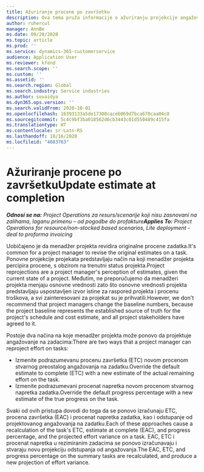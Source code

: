 ```yaml
---
title: Ažuriranje procene po završetku
description: Ova tema pruža informacije o ažuriranju projekcije angažovanja na projektu.
author: ruhercul
manager: AnnBe
ms.date: 09/20/2020
ms.topic: article
ms.prod: ''
ms.service: dynamics-365-customerservice
audience: Application User
ms.reviewer: kfend
ms.search.scope: ''
ms.custom: ''
ms.assetid: ''
ms.search.region: Global
ms.search.industry: Service industries
ms.author: suvaidya
ms.dyn365.ops.version: ''
ms.search.validFrom: 2020-10-01
ms.openlocfilehash: 16393133a5de17308caceb069d7bca670caa04c8
ms.sourcegitcommit: 5c4c9bf3ba018562d6cb3443c01d550489c415fa
ms.translationtype: HT
ms.contentlocale: sr-Latn-RS
ms.lasthandoff: 10/16/2020
ms.locfileid: "4083763"
---
```

# <a name="update-estimate-at-completion"></a><span data-ttu-id="fc6c6-103">Ažuriranje procene po završetku</span><span class="sxs-lookup"><span data-stu-id="fc6c6-103">Update estimate at completion</span></span>

<span data-ttu-id="fc6c6-104">_**Odnosi se na:** Project Operations za resurs/scenarije koji nisu zasnovani na zalihama, laganu primenu – od pogodbe do profakture_</span><span class="sxs-lookup"><span data-stu-id="fc6c6-104">_**Applies To:** Project Operations for resource/non-stocked based scenarios, Lite deployment - deal to proforma invoicing_</span></span>

<span data-ttu-id="fc6c6-105">Uobičajeno je da menadžer projekta revidira originalne procene zadatka.</span><span class="sxs-lookup"><span data-stu-id="fc6c6-105">It's common for a project manager to revise the original estimates on a task.</span></span> <span data-ttu-id="fc6c6-106">Ponovne projekcije projekata predstavljaju način na koji menadžer projekta percipira procene, s obzirom na trenutni status projekta.</span><span class="sxs-lookup"><span data-stu-id="fc6c6-106">Project reprojections are a project manager's perception of estimates, given the current state of a project.</span></span> <span data-ttu-id="fc6c6-107">Međutim, ne preporučujemo da menadžeri projekta menjaju osnovne vrednosti zato što osnovne vrednosti projekta predstavljaju uspostavljen izvor istine za raspored projekta i procenu troškova, a svi zainteresovani za projekat su je prihvatili.</span><span class="sxs-lookup"><span data-stu-id="fc6c6-107">However, we don't recommend that project managers change the baseline numbers, because the project baseline represents the established source of truth for the project's schedule and cost estimate, and all project stakeholders have agreed to it.</span></span>

<span data-ttu-id="fc6c6-108">Postoje dva načina na koje menadžer projekta može ponovo da projektuje angažovanje na zadacima:</span><span class="sxs-lookup"><span data-stu-id="fc6c6-108">There are two ways that a project manager can reproject effort on tasks:</span></span>

- <span data-ttu-id="fc6c6-109">Izmenite podrazumevanu procenu završetka (ETC) novom procenom stvarnog preostalog angažovanja na zadatku.</span><span class="sxs-lookup"><span data-stu-id="fc6c6-109">Override the default estimate to complete (ETC) with a new estimate of the actual remaining effort on the task.</span></span> 
- <span data-ttu-id="fc6c6-110">Izmenite podrazumevani procenat napretka novom procenom stvarnog napretka zadatka.</span><span class="sxs-lookup"><span data-stu-id="fc6c6-110">Override the default progress percentage with a new estimate of the true progress on the task.</span></span>

<span data-ttu-id="fc6c6-111">Svaki od ovih pristupa dovodi do toga da se ponovo izračunaju ETC, procena završetka (EAC) i procenat napretka zadatka, kao i odstupanje od projektovanog angažovanja na zadatku.</span><span class="sxs-lookup"><span data-stu-id="fc6c6-111">Each of these approaches cause a recalculation of the task's ETC, estimate at complete (EAC), and progress percentage, and the projected effort variance on a task.</span></span> <span data-ttu-id="fc6c6-112">EAC, ETC i procenat napretka u rezimiranim zadacima se ponovo izračunavaju i stvaraju novu projekciju odstupanja od angažovanja.</span><span class="sxs-lookup"><span data-stu-id="fc6c6-112">The EAC, ETC, and progress percentage on the summary tasks are recalculated, and produce a new projection of effort variance.</span></span>
